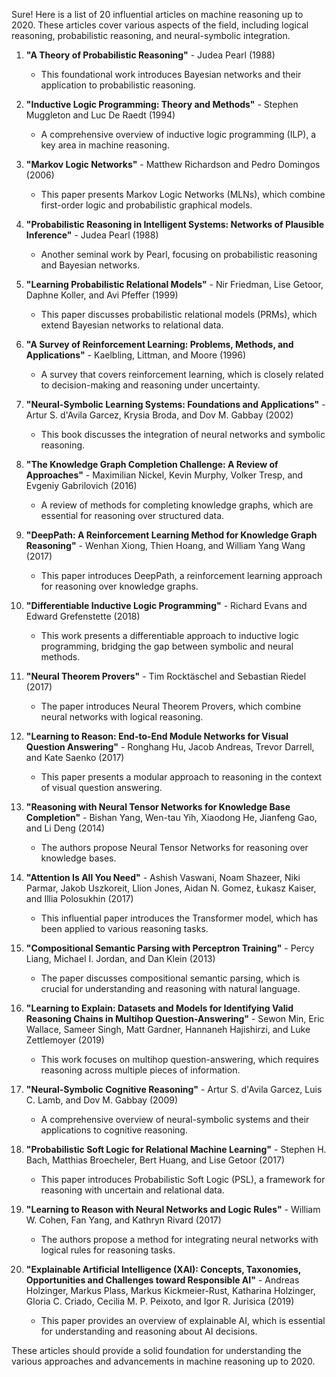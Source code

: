 Sure! Here is a list of 20 influential articles on machine reasoning up to 2020. These articles cover various aspects of the field, including logical reasoning, probabilistic reasoning, and neural-symbolic integration.

1. **"A Theory of Probabilistic Reasoning"** - Judea Pearl (1988)
   - This foundational work introduces Bayesian networks and their application to probabilistic reasoning.

2. **"Inductive Logic Programming: Theory and Methods"** - Stephen Muggleton and Luc De Raedt (1994)
   - A comprehensive overview of inductive logic programming (ILP), a key area in machine reasoning.

3. **"Markov Logic Networks"** - Matthew Richardson and Pedro Domingos (2006)
   - This paper presents Markov Logic Networks (MLNs), which combine first-order logic and probabilistic graphical models.

4. **"Probabilistic Reasoning in Intelligent Systems: Networks of Plausible Inference"** - Judea Pearl (1988)
   - Another seminal work by Pearl, focusing on probabilistic reasoning and Bayesian networks.

5. **"Learning Probabilistic Relational Models"** - Nir Friedman, Lise Getoor, Daphne Koller, and Avi Pfeffer (1999)
   - This paper discusses probabilistic relational models (PRMs), which extend Bayesian networks to relational data.

6. **"A Survey of Reinforcement Learning: Problems, Methods, and Applications"** - Kaelbling, Littman, and Moore (1996)
   - A survey that covers reinforcement learning, which is closely related to decision-making and reasoning under uncertainty.

7. **"Neural-Symbolic Learning Systems: Foundations and Applications"** - Artur S. d'Avila Garcez, Krysia Broda, and Dov M. Gabbay (2002)
   - This book discusses the integration of neural networks and symbolic reasoning.

8. **"The Knowledge Graph Completion Challenge: A Review of Approaches"** - Maximilian Nickel, Kevin Murphy, Volker Tresp, and Evgeniy Gabrilovich (2016)
   - A review of methods for completing knowledge graphs, which are essential for reasoning over structured data.

9. **"DeepPath: A Reinforcement Learning Method for Knowledge Graph Reasoning"** - Wenhan Xiong, Thien Hoang, and William Yang Wang (2017)
   - This paper introduces DeepPath, a reinforcement learning approach for reasoning over knowledge graphs.

10. **"Differentiable Inductive Logic Programming"** - Richard Evans and Edward Grefenstette (2018)
    - This work presents a differentiable approach to inductive logic programming, bridging the gap between symbolic and neural methods.

11. **"Neural Theorem Provers"** - Tim Rocktäschel and Sebastian Riedel (2017)
    - The paper introduces Neural Theorem Provers, which combine neural networks with logical reasoning.

12. **"Learning to Reason: End-to-End Module Networks for Visual Question Answering"** - Ronghang Hu, Jacob Andreas, Trevor Darrell, and Kate Saenko (2017)
    - This paper presents a modular approach to reasoning in the context of visual question answering.

13. **"Reasoning with Neural Tensor Networks for Knowledge Base Completion"** - Bishan Yang, Wen-tau Yih, Xiaodong He, Jianfeng Gao, and Li Deng (2014)
    - The authors propose Neural Tensor Networks for reasoning over knowledge bases.

14. **"Attention Is All You Need"** - Ashish Vaswani, Noam Shazeer, Niki Parmar, Jakob Uszkoreit, Llion Jones, Aidan N. Gomez, Łukasz Kaiser, and Illia Polosukhin (2017)
    - This influential paper introduces the Transformer model, which has been applied to various reasoning tasks.

15. **"Compositional Semantic Parsing with Perceptron Training"** - Percy Liang, Michael I. Jordan, and Dan Klein (2013)
    - The paper discusses compositional semantic parsing, which is crucial for understanding and reasoning with natural language.

16. **"Learning to Explain: Datasets and Models for Identifying Valid Reasoning Chains in Multihop Question-Answering"** - Sewon Min, Eric Wallace, Sameer Singh, Matt Gardner, Hannaneh Hajishirzi, and Luke Zettlemoyer (2019)
    - This work focuses on multihop question-answering, which requires reasoning across multiple pieces of information.

17. **"Neural-Symbolic Cognitive Reasoning"** - Artur S. d'Avila Garcez, Luis C. Lamb, and Dov M. Gabbay (2009)
    - A comprehensive overview of neural-symbolic systems and their applications to cognitive reasoning.

18. **"Probabilistic Soft Logic for Relational Machine Learning"** - Stephen H. Bach, Matthias Broecheler, Bert Huang, and Lise Getoor (2017)
    - This paper introduces Probabilistic Soft Logic (PSL), a framework for reasoning with uncertain and relational data.

19. **"Learning to Reason with Neural Networks and Logic Rules"** - William W. Cohen, Fan Yang, and Kathryn Rivard (2017)
    - The authors propose a method for integrating neural networks with logical rules for reasoning tasks.

20. **"Explainable Artificial Intelligence (XAI): Concepts, Taxonomies, Opportunities and Challenges toward Responsible AI"** - Andreas Holzinger, Markus Plass, Markus Kickmeier-Rust, Katharina Holzinger, Gloria C. Criado, Cecilia M. P. Peixoto, and Igor R. Jurisica (2019)
    - This paper provides an overview of explainable AI, which is essential for understanding and reasoning about AI decisions.

These articles should provide a solid foundation for understanding the various approaches and advancements in machine reasoning up to 2020.